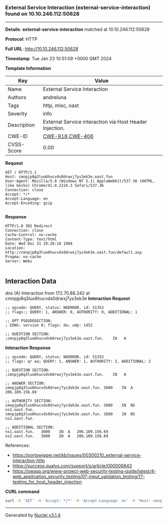 ### External Service Interaction (external-service-interaction) found on 10.10.246.112:50628

----
**Details**: **external-service-interaction** matched at 10.10.246.112:50628

**Protocol**: HTTP

**Full URL**: http://10.10.246.112:50628

**Timestamp**: Tue Jan 23 10:51:09 +0000 GMT 2024

**Template Information**

| Key | Value |
| --- | --- |
| Name | External Service Interaction |
| Authors | andreluna |
| Tags | http, misc, oast |
| Severity | info |
| Description | External Service interaction via Host Header Injection. |
| CWE-ID | [CWE-918](https://cwe.mitre.org/data/definitions/918.html),[CWE-406](https://cwe.mitre.org/data/definitions/406.html) |
| CVSS-Score | 0.00 |

**Request**
```http
GET / HTTP/1.1
Host: cmnpjp8q3luo6hucvds0drwxj7ys3ek3e.oast.fun
User-Agent: Mozilla/5.0 (Windows NT 5.1) AppleWebKit/537.36 (KHTML, like Gecko) Chrome/41.0.2224.3 Safari/537.36
Connection: close
Accept: */*
Accept-Language: en
Accept-Encoding: gzip


```

**Response**
```http
HTTP/1.0 302 Redirect
Connection: close
Cache-Control: no-cache
Content-Type: text/html
Date: Wed Dec 31 19:26:19 1969
Location: http://cmnpjp8q3luo6hucvds0drwxj7ys3ek3e.oast.fun/default.asp
Pragma: no-cache
Server: Webs


```
**Interaction Data**
----
dns (A) Interaction from 172.70.88.242 at cmnpjp8q3luo6hucvds0drwxj7ys3ek3e
**Interaction Request**
```
;; opcode: QUERY, status: NOERROR, id: 51353
;; flags:; QUERY: 1, ANSWER: 0, AUTHORITY: 0, ADDITIONAL: 1

;; OPT PSEUDOSECTION:
; EDNS: version 0; flags: do; udp: 1452

;; QUESTION SECTION:
;cmnpjp8q3luo6hucvds0drwxj7ys3ek3e.oast.fun.	IN	 A

```

**Interaction Response**
```
;; opcode: QUERY, status: NOERROR, id: 51353
;; flags: qr aa; QUERY: 1, ANSWER: 1, AUTHORITY: 2, ADDITIONAL: 2

;; QUESTION SECTION:
;cmnpjp8q3luo6hucvds0drwxj7ys3ek3e.oast.fun.	IN	 A

;; ANSWER SECTION:
cmnpjp8q3luo6hucvds0drwxj7ys3ek3e.oast.fun.	3600	IN	A	206.189.156.69

;; AUTHORITY SECTION:
cmnpjp8q3luo6hucvds0drwxj7ys3ek3e.oast.fun.	3600	IN	NS	ns1.oast.fun.
cmnpjp8q3luo6hucvds0drwxj7ys3ek3e.oast.fun.	3600	IN	NS	ns2.oast.fun.

;; ADDITIONAL SECTION:
ns1.oast.fun.	3600	IN	A	206.189.156.69
ns2.oast.fun.	3600	IN	A	206.189.156.69

```

References: 
- https://portswigger.net/kb/issues/00300210_external-service-interaction-http
- https://success.qualys.com/support/s/article/000006843
- https://owasp.org/www-project-web-security-testing-guide/latest/4-web_application_security_testing/07-input_validation_testing/17-testing_for_host_header_injection

**CURL command**
```sh
curl -X 'GET' -H 'Accept: */*' -H 'Accept-Language: en' -H 'Host: cmnpjp8q3luo6hucvds0drwxj7ys3ek3e.oast.fun' -H 'User-Agent: Mozilla/5.0 (Windows NT 5.1) AppleWebKit/537.36 (KHTML, like Gecko) Chrome/41.0.2224.3 Safari/537.36' 'http://10.10.246.112:50628'
```

----

Generated by [Nuclei v3.1.4](https://github.com/projectdiscovery/nuclei)